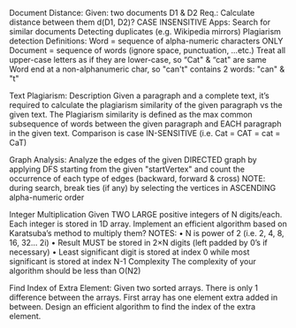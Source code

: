 Document Distance:
Given: two documents D1 & D2
Req.: Calculate distance between them d(D1, D2)? 
		     CASE INSENSITIVE
Apps:
Search for similar documents
Detecting duplicates (e.g. Wikipedia mirrors)
Plagiarism detection
Definitions:
Word = sequence of alpha-numeric characters ONLY
Document = sequence of words (ignore space, punctuation, …etc.) 
Treat all upper-case letters as if they are lower-case, so “Cat" & “cat" are same
Word end at a non-alphanumeric char, so "can't" contains 2 words: "can" & "t"

Text Plagiarism:
Description
Given a paragraph and a complete text, it’s required to calculate the plagiarism similarity of the given paragraph vs the given text. The Plagiarism similarity is defined as the max common subsequence of words between the given paragraph and EACH paragraph in the given text. Comparison is case IN-SENSITIVE (i.e. Cat = CAT = cat = CaT)

Graph Analysis:
Analyze the edges of the given DIRECTED graph by applying DFS starting from the given "startVertex" and count the occurrence of each type of edges (backward, forward & cross)
NOTE: during search, break ties (if any) by selecting the vertices in ASCENDING alpha-numeric order

Integer Multiplication
Given TWO LARGE positive integers of N digits/each. Each integer is stored in 1D array. Implement an efficient algorithm based on Karatsuba’s method to multiply them?
NOTES:
•	N is power of 2 (i.e. 2, 4, 8, 16, 32… 2i)
•	Result MUST be stored in 2×N digits (left padded by 0’s if necessary)
•	Least significant digit is stored at index 0 while most significant is stored at index N-1
Complexity
The complexity of your algorithm should be less than O(N2)

Find Index of Extra Element:
Given two sorted arrays. There is only 1 difference between the arrays. First array has one element extra added in between.
Design an efficient algorithm to find the index of the extra element.


